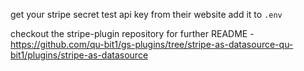 get your stripe secret test api key from their website add it to `.env`

checkout the stripe-plugin repository for further README - https://github.com/qu-bit1/gs-plugins/tree/stripe-as-datasource-qu-bit1/plugins/stripe-as-datasource